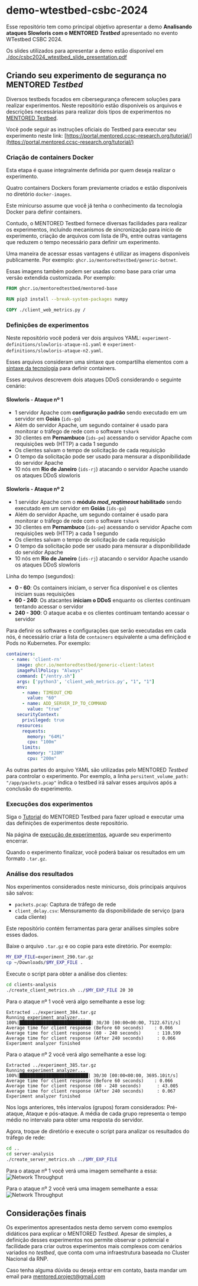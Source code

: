 # demo-wtestbed-csbc-2024

Esse repositório tem como principal objetivo apresentar a demo **Analisando ataques Slowloris com o MENTORED _Testbed_** apresentado no evento WTestbed CSBC 2024.

Os slides utilizados para apresentar a demo estão disponível em [./doc/csbc2024_wtestbed_slide_presentation.pdf](./doc/csbc2024_wtestbed_slide_presentation.pdf)

## Criando seu experimento de segurança no MENTORED _Testbed_

Diversos testbeds focados em cibersegurança oferecem soluções para realizar experimentos.
Neste repositório estão disponíveis os arquivos e descrições necessárias para realizar dois tipos de experimentos no [MENTORED Testbed](https://portal.mentored.ccsc-research.org/).

Você pode seguir as instruções oficiais do Testbed para executar seu experimento neste link: [https://portal.mentored.ccsc-research.org/tutorial/](https://portal.mentored.ccsc-research.org/tutorial/) 


### Criação de containers Docker

Esta etapa é quase integralmente definida por quem deseja realizar o experimento.

Quatro containers Dockers foram previamente criados e estão disponíveis no diretório `docker-images`.


Este minicurso assume que você já tenha o conhecimento da tecnologia Docker para definir containers.

Contudo, o MENTORED Testbed fornece diversas facilidades para realizar os experimentos, incluíndo mecanismos de sincronização para início de experimento, criação de arquivos com lista de IPs, entre outras vantagens que reduzem o tempo necessário para definir um experimento.

Uma maneira de acessar essas vantagens é utilizar as imagens disponíveis publicamente. Por exemplo: `ghcr.io/mentoredtestbed/generic-botnet`.

Essas imagens também podem ser usadas como base para criar uma versão extendida customizada. Por exemplo:

```Dockerfile
FROM ghcr.io/mentoredtestbed/mentored-base

RUN pip3 install --break-system-packages numpy

COPY ./client_web_metrics.py /
```


### Definições de experimentos

Neste repositório você poderá ver dois arquivos YAML: `experiment-definitions/slowloris-ataque-n1.yaml` e `experiment-definitions/slowloris-ataque-n2.yaml`.

Esses arquivos consideram uma sintaxe que compartilha elementos com a [sintaxe da tecnologia](experiment-definitions) para definir containers.


Esses arquivos descrevem dois ataques DDoS considerando o seguinte cenário:

#### Slowloris - Ataque nº 1
  - 1 servidor Apache com **configuração padrão** sendo executado em um servidor em **Goiás** (`ids-go`)
  - Além do servidor Apache, um segundo container é usado para monitorar o tráfego de rede com o software `tshark`
  - 30 clientes em **Pernambuco** (`ids-pe`) acessando o servidor Apache com requisições web (HTTP) a cada 1 segundo
  - Os clientes salvam o tempo de solicitação de cada requisição
  - O tempo da solicitação pode ser usado para mensurar a disponibilidade do servidor Apache
  - 10 nós em **Rio de Janeiro** (`ids-rj`) atacando o servidor Apache usando os ataques DDoS slowloris

#### Slowloris - Ataque nº 2
  - 1 servidor Apache com o **módulo _mod_reqtimeout_ habilitado** sendo executado em um servidor em **Goiás** (`ids-go`)
  - Além do servidor Apache, um segundo container é usado para monitorar o tráfego de rede com o software `tshark`
  - 30 clientes em **Pernambuco** (`ids-pe`) acessando o servidor Apache com requisições web (HTTP) a cada 1 segundo
  - Os clientes salvam o tempo de solicitação de cada requisição
  - O tempo da solicitação pode ser usado para mensurar a disponibilidade do servidor Apache
  - 10 nós em **Rio de Janeiro** (`ids-rj`) atacando o servidor Apache usando os ataques DDoS slowloris

Linha do tempo (segundos):
- **0 - 60**: Os containers iniciam, o server fica disponível e os clientes iniciam suas requisições
- **60 - 240**: Os atacantes **iniciam o DDoS** enquanto os clientes continuam tentando acessar o servidor
- **240 - 300**: O ataque acaba e os clientes continuam tentando acessar o servidor


Para definir os softwares e configurações que serão executadas em cada nós, é necessário criar a lista de `containers` equivalente a uma definiçãod e Pods no Kubernetes. Por exemplo:

```yaml
containers:
  - name: 'client-rn'
    image: ghcr.io/mentoredtestbed/generic-client:latest
    imagePullPolicy: "Always"
    command: ["/entry.sh"]
    args: ['python3', 'client_web_metrics.py', "1", "1"]
    env:
      - name: TIMEOUT_CMD
        value: "60"
      - name: ADD_SERVER_IP_TO_COMMAND
        value: "true"
    securityContext:
      privileged: true
    resources:
      requests:
        memory: "64Mi"
        cpu: "100m"
      limits:
        memory: "128M"
        cpu: "200m"
```


As outras partes do arquivo YAML são utilizadas pelo MENTORED _Testbed_ para controlar o experimento. Por exemplo, a linha `persitent_volume_path: "/app/packets.pcap"` indica o testbed irá salvar esses arquivos após a conclusão do experimento. 



### Execuções dos experimentos
Siga o [Tutorial](https://portal.mentored.ccsc-research.org/tutorial/) do MENTORED Testbed para fazer upload e executar uma das definições de experimentos deste repositório.

Na página de [execução de experimentos](https://portal.mentored.ccsc-research.org/execution), aguarde seu experimento encerrar.

Quando o experimento finalizar, você poderá baixar os resultados em um formato `.tar.gz`.



### Análise dos resultados

Nos experimentos considerados neste minicurso, dois principais arquivos são salvos:
- `packets.pcap`: Captura de tráfego de rede
- `client_delay.csv`: Mensuramento da disponibilidade de serviço (para cada cliente)

Este repositório contém ferramentas para gerar análises simples sobre esses dados.

Baixe o arquivo `.tar.gz` e oo copie para este diretório. Por exemplo:

```bash
MY_EXP_FILE=experiment_290.tar.gz
cp ~/Downloads/$MY_EXP_FILE .
```

Execute o script para obter a análise dos clientes:
```bash
cd clients-analysis
./create_client_metrics.sh ../$MY_EXP_FILE 20 30
```

Para o ataque nº 1 você verá algo semelhante a esse log:
```
Extracted ../experiment_384.tar.gz
Running experiment analyzer...
100%|███████████████████████████| 30/30 [00:00<00:00, 7122.67it/s]
Average time for client response (Before 60 seconds)    : 0.066
Average time for client response (60 - 240 seconds)      : 110.599
Average time for client response (After 240 seconds)     : 0.066
Experiment analyzer finished

```
Para o ataque nº 2 você verá algo semelhante a esse log:
```
Extracted ../experiment_385.tar.gz
Running experiment analyzer...
100%|██████████████████████████| 30/30 [00:00<00:00, 3695.10it/s]
Average time for client response (Before 60 seconds)    : 0.066
Average time for client response (60 - 240 seconds)      : 43.005
Average time for client response (After 240 seconds)     : 0.067
Experiment analyzer finished

```

Nos logs anteriores, três intervalos (grupos) foram considerados: Pré-ataque, Ataque e pós-ataque. A média de cada grupo representa o tempo médio no intervalo para obter uma resposta do servidor.

Agora, troque de diretório e execute o script para analizar os resultados do tráfego de rede: 

```bash
cd ..
cd server-analysis
./create_server_metrics.sh ../$MY_EXP_FILE
```

Para o ataque nº 1 você verá uma imagem semelhante a essa:
![Network Throughput](./img/slowloris-ataque-n1.png)


Para o ataque nº 2 você verá uma imagem semelhante a essa:
![Network Throughput](./img/slowloris-ataque-n2.png)

## Considerações finais

Os experimentos apresentados nesta demo servem como exemplos didáticos para explicar o MENTORED _Testbed_. Apesar de simples, a definição desses experimentos nos permite observar o potencial e facilidade para criar outros experimentos mais complexos com cenários variados no _testbed_, que conta com uma infraestrutura baseada no Cluster Nacional da RNP.

Caso tenha alguma dúvida ou deseja entrar em contato, basta mandar um email para [mentored.project@gmail.com](mailto:mentored.project@gmail.com)
